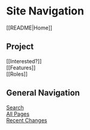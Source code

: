 # Site Navigation

[[README|Home]]  

## Project

[[Interested?]]  
[[Features]]  
[[Roles]]  

## General Navigation

[Search](/search.html)  
[All Pages](/all-pages.html)  
[Recent Changes](/recent-pages.html)
